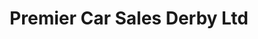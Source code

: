 ---
title: "Premier Car Sales Derby Ltd"
url: /derby/premier-car-sales-derby-ltd/
shop: Autohaus
---